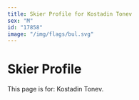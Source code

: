 ```yaml
---
title: Skier Profile for Kostadin Tonev
sex: "M"
id: "17858"
image: "/img/flags/bul.svg" 
---
```


# Skier Profile

This page is for: Kostadin Tonev.
    